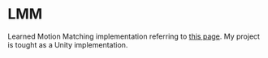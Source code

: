 # LMM
Learned Motion Matching implementation referring to [this page](https://github.com/orangeduck/Motion-Matching).
My project is tought as a Unity implementation.

